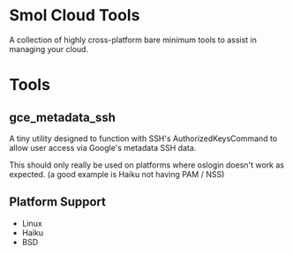 # Smol Cloud Tools

A collection of highly cross-platform bare minimum tools to assist in managing your cloud.

# Tools

## gce_metadata_ssh

A tiny utility designed to function with SSH's AuthorizedKeysCommand to allow user access
via Google's metadata SSH data.

This should only really be used on platforms where oslogin doesn't work as expected.
(a good example is Haiku not having PAM / NSS)

## Platform Support

* Linux
* Haiku
* BSD
